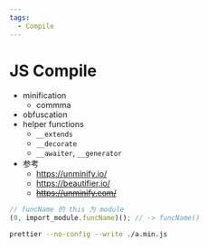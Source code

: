 ```yaml
---
tags:
  - Compile
---
```


# JS Compile

- minification
  - commma
- obfuscation
- helper functions
  - `__extends`
  - `__decorate`
  - `__awaiter`, `__generator`
- 参考
  - https://unminify.io/
  - https://beautifier.io/
  - ~~https://unminify.com/~~

```js
// funcName 的 this 为 module
(0, import_module.funcName)(); // -> funcName()
```

```bash
prettier --no-config --write ./a.min.js
```
